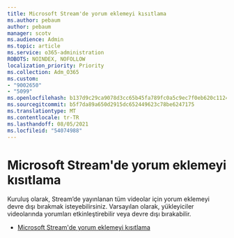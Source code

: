 ```yaml
---
title: Microsoft Stream'de yorum eklemeyi kısıtlama
ms.author: pebaum
author: pebaum
manager: scotv
ms.audience: Admin
ms.topic: article
ms.service: o365-administration
ROBOTS: NOINDEX, NOFOLLOW
localization_priority: Priority
ms.collection: Adm_O365
ms.custom:
- "9002650"
- "5099"
ms.openlocfilehash: b137d9c29ca9078d3cc65b45fa789fc0a5c9ec7f0eb620c1124bf09ed6bfa852
ms.sourcegitcommit: b5f7da89a650d2915dc652449623c78be6247175
ms.translationtype: MT
ms.contentlocale: tr-TR
ms.lasthandoff: 08/05/2021
ms.locfileid: "54074988"
---
```

# <a name="restrict-commenting-in-microsoft-stream"></a>Microsoft Stream'de yorum eklemeyi kısıtlama

Kuruluş olarak, Stream’de yayınlanan tüm videolar için yorum eklemeyi devre dışı bırakmak isteyebilirsiniz. Varsayılan olarak, yükleyiciler videolarında yorumları etkinleştirebilir veya devre dışı bırakabilir.

- [Microsoft Stream'de yorum eklemeyi kısıtlama](https://docs.microsoft.com/stream/portal-disable-comments)
